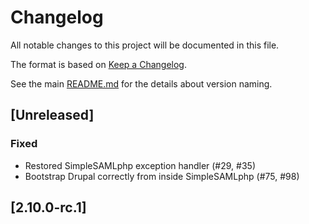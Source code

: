 # Changelog

All notable changes to this project will be documented in this file.

The format is based on [Keep a Changelog](https://keepachangelog.com/en/1.1.0/).

See the main [README.md](./README.md#branch-and-version-naming) for the details about version naming.


## [Unreleased]

### Fixed
- Restored SimpleSAMLphp exception handler (#29, #35)
- Bootstrap Drupal correctly from inside SimpleSAMLphp (#75, #98)


## [2.10.0-rc.1]
